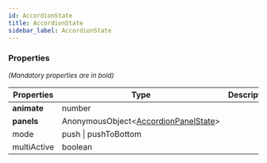 ```yaml
---
id: AccordionState
title: AccordionState
sidebar_label: AccordionState
---
```




### Properties

<font size="2"><i>(Mandatory properties are in bold)</i></font>

| Properties | Type | Description |
| --------- | ---- | ----------- |
| **animate** | number |  |
| **panels** | AnonymousObject<[AccordionPanelState](/api2/types/AccordionPanelState.md)\> |  |
| mode | push \| pushToBottom |  |
| multiActive | boolean |  |
